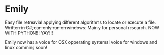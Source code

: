 # Emily
Easy file retreavial applying different algorithms to locate or execute a file.
~~Written in C#, can only run on windows.~~ Mainly for personal research.
NOW WITH PYTHON!!! YAY!!!

Emily now has a voice for OSX opperating systems!
voice for windows and linux comming soon!

